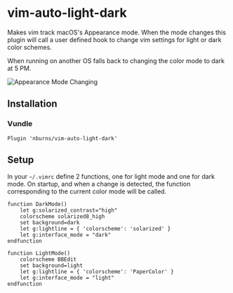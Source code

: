 # vim-auto-light-dark

Makes vim track macOS's Appearance mode. When the mode changes this plugin will
call a user defined hook to change vim settings for light or dark color schemes.

When running on another OS falls back to changing the color mode to dark at 5 PM.


<img src="https://github.com/nburns/vim-auto-light-dark/wiki/images/change.gif" alt="Appearance Mode Changing"/>

## Installation

### Vundle
```vim
Plugin 'nburns/vim-auto-light-dark'
```

## Setup
In your `~/.vimrc` define 2 functions, one for light mode and one for dark mode.
On startup, and when a change is detected, the function corresponding to the
current color mode will be called.

```vim
function DarkMode()
    let g:solarized_contrast="high"
    colorscheme solarized8_high
    set background=dark
    let g:lightline = { 'colorscheme': 'solarized' }
    let g:interface_mode = "dark"
endfunction

function LightMode()
    colorscheme BBEdit
    set background=light
    let g:lightline = { 'colorscheme': 'PaperColor' }
    let g:interface_mode = "light"
endfunction
```
